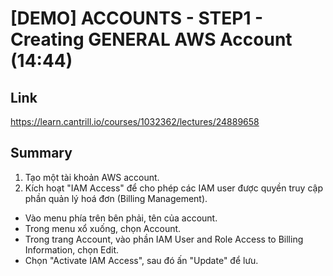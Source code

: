 # [DEMO] ACCOUNTS - STEP1 - Creating GENERAL AWS Account (14:44)

## Link
 
https://learn.cantrill.io/courses/1032362/lectures/24889658

## Summary

1. Tạo một tài khoản AWS account. 
2. Kích hoạt "IAM Access" để cho phép các IAM user được quyền truy cập phần quản lý hoá đơn (Billing Management). 
- Vào menu phía trên bên phải, tên của account.
- Trong menu xổ xuống, chọn Account.
- Trong trang Account, vào phần IAM User and Role Access to Billing Information, chọn Edit.
- Chọn "Activate IAM Access", sau đó ấn "Update" để lưu.
